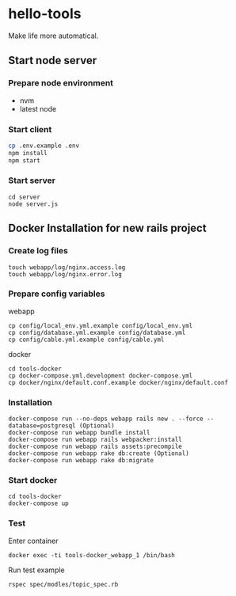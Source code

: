 # hello-tools

Make life more automatical.


## Start node server

### Prepare node environment
- nvm
- latest node 

### Start client

```sh
cp .env.example .env
npm install
npm start
```

### Start server
```
cd server
node server.js
```


## Docker Installation for new rails project
### Create log files
```
touch webapp/log/nginx.access.log
touch webapp/log/nginx.error.log
```

### Prepare config variables

webapp

```
cp config/local_env.yml.example config/local_env.yml
cp config/database.yml.example config/database.yml
cp config/cable.yml.example config/cable.yml
```

docker

```
cd tools-docker
cp docker-compose.yml.development docker-compose.yml
cp docker/nginx/default.conf.example docker/nginx/default.conf
```

### Installation
```
docker-compose run --no-deps webapp rails new . --force --database=postgresql (Optional)
docker-compose run webapp bundle install
docker-compose run webapp rails webpacker:install
docker-compose run webapp rails assets:precompile
docker-compose run webapp rake db:create (Optional)
docker-compose run webapp rake db:migrate
```

### Start docker
```
cd tools-docker
docker-compose up
```

### Test
Enter container

```
docker exec -ti tools-docker_webapp_1 /bin/bash
```

Run test example
```
rspec spec/modles/topic_spec.rb
```
